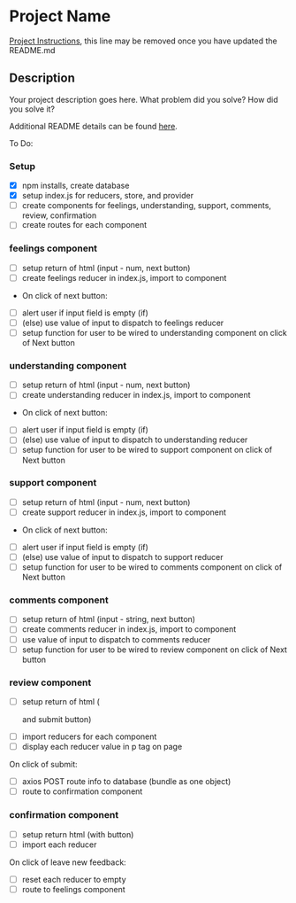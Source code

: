 # Project Name

[Project Instructions](./INSTRUCTIONS.md), this line may be removed once you have updated the README.md

## Description

Your project description goes here. What problem did you solve? How did you solve it?

Additional README details can be found [here](https://github.com/PrimeAcademy/readme-template/blob/master/README.md).



To Do:

### Setup

- [x] npm installs, create database
- [x] setup index.js for reducers, store, and provider
- [ ] create components for feelings, understanding, support, comments, review, confirmation
- [ ] create routes for each component

### feelings component
- [ ] setup return of html (input - num, next button)
- [ ] create feelings reducer in index.js, import to component

- On click of next button:
- [ ] alert user if input field is empty (if)
- [ ] (else) use value of input to dispatch to feelings reducer
- [ ] setup function for user to be wired to understanding component on click of Next button

### understanding component
- [ ] setup return of html (input - num, next button)
- [ ] create understanding reducer in index.js, import to component

- On click of next button:
- [ ] alert user if input field is empty (if)
- [ ] (else) use value of input to dispatch to understanding reducer
- [ ] setup function for user to be wired to support component on click of Next button

### support component
- [ ] setup return of html (input - num, next button)
- [ ] create support reducer in index.js, import to component

- On click of next button:
- [ ] alert user if input field is empty (if)
- [ ] (else) use value of input to dispatch to support reducer
- [ ] setup function for user to be wired to comments component on click of Next button

### comments component
- [ ] setup return of html (input - string, next button)
- [ ] create comments reducer in index.js, import to component
- [ ] use value of input to dispatch to comments reducer
- [ ] setup function for user to be wired to review component on click of Next button

### review component
- [ ] setup return of html (<p> and submit button)
- [ ] import reducers for each component
- [ ] display each reducer value in p tag on page

On click of submit:
- [ ] axios POST route info to database (bundle as one object)
- [ ] route to confirmation component

### confirmation component
- [ ] setup return html (with button)
- [ ] import each reducer

On click of leave new feedback:
- [ ] reset each reducer to empty
- [ ] route to feelings component
